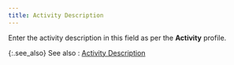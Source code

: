```yaml
---
title: Activity Description
---
```



Enter the activity description in this field as per the **Activity**  profile.


{:.see_also}
See also
: [Activity  Description](JavaScript:RelatedTopics1.Click())<!--Metadata type="DesignerControl" startspan
<object CLASSID="clsid:ADB880A6-D8FF-11CF-9377-00AA003B7A11"
	ID=RelatedTopics1
	TYPE="application/x-oleobject">
</object>-->

<object classid="clsid:ADB880A6-D8FF-11CF-9377-00AA003B7A11" id="RelatedTopics1" type="application/x-oleobject"> 
 <param name="Command" value="Related Topics">
<param name="Window" value="Second">
<param name="Item1" value="Activity 
 Description;{{site.crm_chm}}/misc/find_activities_quick_find_activity_desc.html">
</object><!--Metadata type="DesignerControl" endspan-->
